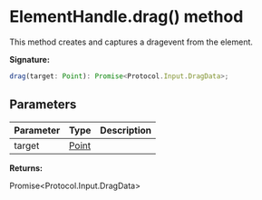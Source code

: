 # ElementHandle.drag() method

This method creates and captures a dragevent from the element.

**Signature:**

```typescript
drag(target: Point): Promise<Protocol.Input.DragData>;
```

## Parameters

| Parameter | Type                          | Description |
| --------- | ----------------------------- | ----------- |
| target    | [Point](./puppeteer.point.md) |             |

**Returns:**

Promise&lt;Protocol.Input.DragData&gt;
